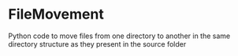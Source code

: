 # FileMovement
Python code to move files from one directory to another in the same directory structure as they present in the source folder
